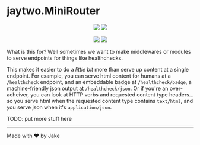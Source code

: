 # jaytwo.MiniRouter

<p align="center">
  <a href="https://jenkins.jaytwo.com/job/jaytwo.MiniRouter/job/master/" alt="Build Status (master)">
    <img src="https://jenkins.jaytwo.com/buildStatus/icon?job=jaytwo.MiniRouter%2Fmaster&subject=build%20(master)" /></a>
  <a href="https://jenkins.jaytwo.com/job/jaytwo.MiniRouter/job/develop/" alt="Build Status (develop)">
    <img src="https://jenkins.jaytwo.com/buildStatus/icon?job=jaytwo.MiniRouter%2Fdevelop&subject=build%20(develop)" /></a>
</p>

<p align="center">
  <a href="https://www.nuget.org/packages/jaytwo.MiniRouter/" alt="NuGet Package jaytwo.MiniRouter">
    <img src="https://img.shields.io/nuget/v/jaytwo.MiniRouter.svg?logo=nuget&label=jaytwo.MiniRouter" /></a>
  <a href="https://www.nuget.org/packages/jaytwo.MiniRouter/" alt="NuGet Package jaytwo.MiniRouter (beta)">
    <img src="https://img.shields.io/nuget/vpre/jaytwo.MiniRouter.svg?logo=nuget&label=jaytwo.MiniRouter" /></a>
</p>

What is this for? Well sometimes we want to make middlewares or modules to serve endpoints for things like healthchecks.  

This makes it easier to do a _little bit_ more than serve up content at a single endpoint.  For example, you can serve html 
content for humans at a `/healthcheck` endpoint, and an embeddable badge at `/healthcheck/badge`, a machine-friendly
json output at `/healthcheck/json`.  Or if you're an over-acheiver, you can look at HTTP verbs and requested content type
headers... so you serve html when the requested content type contains `text/html`, and you serve json when it's `application/json`.

TODO: put more stuff here

---

Made with &hearts; by Jake
